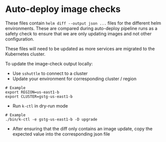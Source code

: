 # Auto-deploy image checks

These files contain `helm diff --output json ...` files for the different helm environments. These are compared during auto-deploy pipeline runs as a safety check to ensure that we are only updating images and not other configuration.

These files will need to be updated as more services are migrated to the Kubernetes cluster.

To update the image-check output locally:

* Use `sshuttle` to connect to a cluster
* Update your environment for corresponding cluster / region

```
# Example
export REGION=us-east1-b
export CLUSTER=gstg-us-east1-b
```
* Run `k-ctl` in dry-run mode

```
# Example
./bin/k-ctl -e gstg-us-east1-b -D upgrade
```

* After ensuring that the diff only contains an image update, copy the expected value into the corresponding json file
